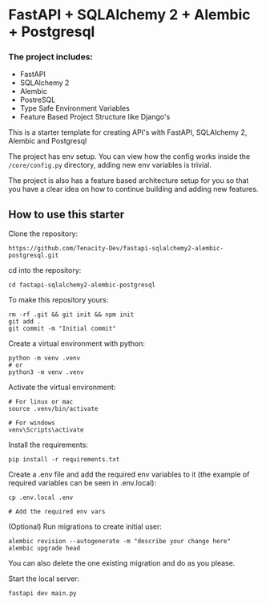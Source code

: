 # FastAPI + SQLAlchemy 2 + Alembic + Postgresql

### The project includes:

- FastAPI
- SQLAlchemy 2
- Alembic
- PostreSQL
- Type Safe Environment Variables
- Feature Based Project Structure like Django's

This is a starter template for creating API's with FastAPI, SQLAlchemy 2, Alembic and Postgresql

The project has env setup. You can view how the config works inside the `/core/config.py` directory, adding new env variables is trivial.

The project is also has a feature based architecture setup for you so that you have a clear idea on how to continue building and adding new features.

## How to use this starter

Clone the repository:

```
https://github.com/Tenacity-Dev/fastapi-sqlalchemy2-alembic-postgresql.git
```

cd into the repository:

```
cd fastapi-sqlalchemy2-alembic-postgresql
```

To make this repository yours:

```
rm -rf .git && git init && npm init
git add .
git commit -m "Initial commit"
```

Create a virtual environment with python:

```
python -m venv .venv
# or
python3 -m venv .venv
```

Activate the virtual environment:

```
# For linux or mac
source .venv/bin/activate

# For windows
venv\Scripts\activate
```

Install the requirements:

```
pip install -r requirements.txt
```

Create a .env file and add the required env variables to it (the example of required variables can be seen in .env.local):

```
cp .env.local .env

# Add the required env vars
```

(Optional) Run migrations to create initial user:

```
alembic revision --autogenerate -m "describe your change here"
alembic upgrade head
```

You can also delete the one existing migration and do as you please.

Start the local server:

```
fastapi dev main.py
```
